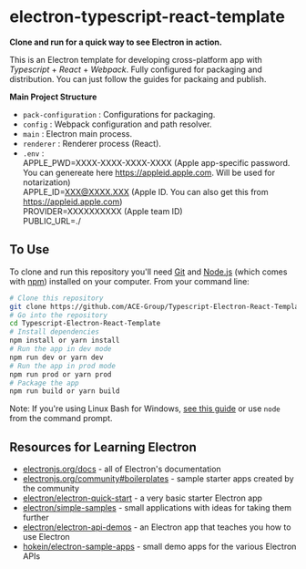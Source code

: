 # electron-typescript-react-template

**Clone and run for a quick way to see Electron in action.**

This is an Electron template for developing cross-platform app with *Typescript* + *React* + *Webpack*.
Fully configured for packaging and distribution. You can just follow the guides for packaing and publish.

**Main Project Structure**

- `pack-configuration` : Configurations for packaging.
- `config` : Webpack configuration and path resolver.
- `main` : Electron main process.
- `renderer` : Renderer process (React).
- `.env` : \
	APPLE_PWD=XXXX-XXXX-XXXX-XXXX (Apple app-specific password. You can genereate here https://appleid.apple.com. Will be used for notarization) \
	APPLE_ID=XXX@XXXX.XXX (Apple ID. You can also get this from https://appleid.apple.com)\
	PROVIDER=XXXXXXXXXX (Apple team ID)\
	PUBLIC_URL=./


## To Use

To clone and run this repository you'll need [Git](https://git-scm.com) and [Node.js](https://nodejs.org/en/download/) (which comes with [npm](http://npmjs.com)) installed on your computer. From your command line:

```bash
# Clone this repository
git clone https://github.com/ACE-Group/Typescript-Electron-React-Template
# Go into the repository
cd Typescript-Electron-React-Template
# Install dependencies
npm install or yarn install
# Run the app in dev mode
npm run dev or yarn dev
# Run the app in prod mode
npm run prod or yarn prod
# Package the app
npm run build or yarn build
```

Note: If you're using Linux Bash for Windows, [see this guide](https://www.howtogeek.com/261575/how-to-run-graphical-linux-desktop-applications-from-windows-10s-bash-shell/) or use `node` from the command prompt.

## Resources for Learning Electron

- [electronjs.org/docs](https://electronjs.org/docs) - all of Electron's documentation
- [electronjs.org/community#boilerplates](https://electronjs.org/community#boilerplates) - sample starter apps created by the community
- [electron/electron-quick-start](https://github.com/electron/electron-quick-start) - a very basic starter Electron app
- [electron/simple-samples](https://github.com/electron/simple-samples) - small applications with ideas for taking them further
- [electron/electron-api-demos](https://github.com/electron/electron-api-demos) - an Electron app that teaches you how to use Electron
- [hokein/electron-sample-apps](https://github.com/hokein/electron-sample-apps) - small demo apps for the various Electron APIs
